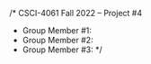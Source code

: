 /* CSCI-4061 Fall 2022 – Project #4
 * Group Member #1: <name> <x500>
 * Group Member #2: <name> <x500>
 * Group Member #3: <name> <x500> */
 
 
